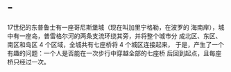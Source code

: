 # -
17世纪的东普鲁士有一座哥尼斯堡城（现在叫加里宁格勒，在波罗的 海南岸），城中有一座岛，普雷格尔河的两条支流环绕其旁，并将整个城市分 成北区、东区、南区和岛区 4 个区域，全城共有七座桥将 4 个城区连接起来， 于是，产生了一个有趣的问题：一个人是否能在一次步行中穿越全部的七座桥 后回到起点，且每座桥只经过一次。
